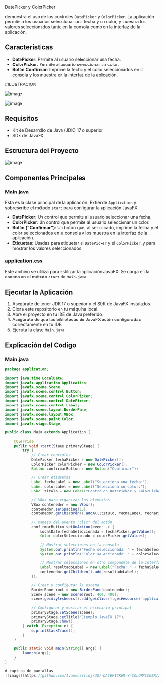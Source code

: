  DatePicker y ColorPicker

 demuestra el uso de los controles `DatePicker` y `ColorPicker`. La aplicación permite a los usuarios seleccionar una fecha y un color, y muestra los valores seleccionados tanto en la consola como en la interfaz de la aplicación.

## Características

- **DatePicker**: Permite al usuario seleccionar una fecha.
- **ColorPicker**: Permite al usuario seleccionar un color.
- **Botón Confirmar**: Imprime la fecha y el color seleccionados en la consola y los muestra en la interfaz de la aplicación.
  
  
#ILUSTRACION

![image](https://github.com/Ivanmurillojr30/-DATEPICKER-Y-COLORPICKER/assets/168851753/cf5f243e-ac3d-4728-99cc-88b1268b46f7)

![image](https://github.com/Ivanmurillojr30/-DATEPICKER-Y-COLORPICKER/assets/168851753/c7ffb9cd-da7e-4d9e-b0e7-aae8af9bb692)


## Requisitos

- Kit de Desarrollo de Java (JDK) 17 o superior
- SDK de JavaFX

## Estructura del Proyecto
![image](https://github.com/Ivanmurillojr30/-DATEPICKER-Y-COLORPICKER/assets/168851753/ce3cac6b-d51e-4a20-ab8e-567808ed206f)

## Componentes Principales

### Main.java

Esta es la clase principal de la aplicación. Extiende `Application` y sobrescribe el método `start` para configurar la aplicación JavaFX.

- **DatePicker**: Un control que permite al usuario seleccionar una fecha.
- **ColorPicker**: Un control que permite al usuario seleccionar un color.
- **Botón ("Confirmar")**: Un botón que, al ser clicado, imprime la fecha y el color seleccionados en la consola y los muestra en la interfaz de la aplicación.
- **Etiquetas**: Usadas para etiquetar el `DatePicker` y el `ColorPicker`, y para mostrar los valores seleccionados.

### application.css

Este archivo se utiliza para estilizar la aplicación JavaFX. Se carga en la escena en el método `start` de `Main.java`.

## Ejecutar la Aplicación

1. Asegúrate de tener JDK 17 o superior y el SDK de JavaFX instalados.
2. Clona este repositorio en tu máquina local.
3. Abre el proyecto en tu IDE de Java preferido.
4. Asegúrate de que las bibliotecas de JavaFX estén configuradas correctamente en tu IDE.
5. Ejecuta la clase `Main.java`.

## Explicación del Código

### Main.java

```java
package application;

import java.time.LocalDate;
import javafx.application.Application;
import javafx.scene.Scene;
import javafx.scene.control.Button;
import javafx.scene.control.ColorPicker;
import javafx.scene.control.DatePicker;
import javafx.scene.control.Label;
import javafx.scene.layout.BorderPane;
import javafx.scene.layout.VBox;
import javafx.scene.paint.Color;
import javafx.stage.Stage;

public class Main extends Application {
    
    @Override
    public void start(Stage primaryStage) {
        try {
            // Crear controles
            DatePicker fechaPicker = new DatePicker();
            ColorPicker colorPicker = new ColorPicker();
            Button confirmarButton = new Button("Confirmar");

            // Crear etiquetas
            Label fechaLabel = new Label("Selecciona una fecha:");
            Label colorLabel = new Label("Selecciona un color:");
            Label titulo = new Label("Controles DatePicker y ColorPicker");

            // VBox para organizar los elementos
            VBox contenedor = new VBox();
            contenedor.setSpacing(10);
            contenedor.getChildren().addAll(titulo, fechaLabel, fechaPicker, colorLabel, colorPicker, confirmarButton);

            // Manejo del evento "clic" del botón
            confirmarButton.setOnAction(event -> {
                LocalDate fechaSeleccionada = fechaPicker.getValue();
                Color colorSeleccionado = colorPicker.getValue();

                // Mostrar selecciones en la consola
                System.out.println("Fecha seleccionada: " + fechaSeleccionada);
                System.out.println("Color seleccionado: " + colorSeleccionado);

                // Mostrar selecciones en otro componente de la interfaz (por ejemplo, un Label)
                Label resultadoLabel = new Label("Fecha: " + fechaSeleccionada + ", Color: " + colorSeleccionado);
                contenedor.getChildren().add(resultadoLabel);
            });

            // Crear y configurar la escena
            BorderPane root = new BorderPane(contenedor);
            Scene scene = new Scene(root, 400, 400);
            scene.getStylesheets().add(getClass().getResource("application.css").toExternalForm());
            
            // Configurar y mostrar el escenario principal
            primaryStage.setScene(scene);
            primaryStage.setTitle("Ejemplo JavaFX 17");
            primaryStage.show();
        } catch (Exception e) {
            e.printStackTrace();
        }
    }

    public static void main(String[] args) {
        launch(args);
    }
}

# captura de pantallas
![image](https://github.com/Ivanmurillojr30/-DATEPICKER-Y-COLORPICKER/assets/168851753/a1ccf534-d69e-4076-9687-ed87e6478882)


